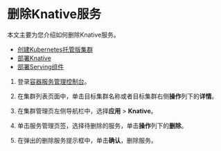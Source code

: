 # 删除Knative服务

本文主要为您介绍如何删除Knative服务。

-   [创建Kubernetes托管版集群](/intl.zh-CN/Kubernetes集群用户指南/集群管理/创建集群/创建Kubernetes托管版集群.md)
-   [部署Knative](/intl.zh-CN/Kubernetes集群用户指南/Knative管理/Knative组件管理/一键部署Knative.md)
-   [部署Serving组件](/intl.zh-CN/Kubernetes集群用户指南/Knative管理/Knative组件管理/部署Knative组件.md)

1.  登录[容器服务管理控制台](https://cs.console.aliyun.com)。

2.  在集群列表页面中，单击目标集群名称或者目标集群右侧**操作**列下的**详情**。

3.  在集群管理页左侧导航栏中，选择**应用** \> **Knative**。

4.  单击服务管理页签，选择待删除的服务，单击**操作**列下的**删除**。

5.  在弹出的删除服务提示框中，单击**确认**，删除服务。


